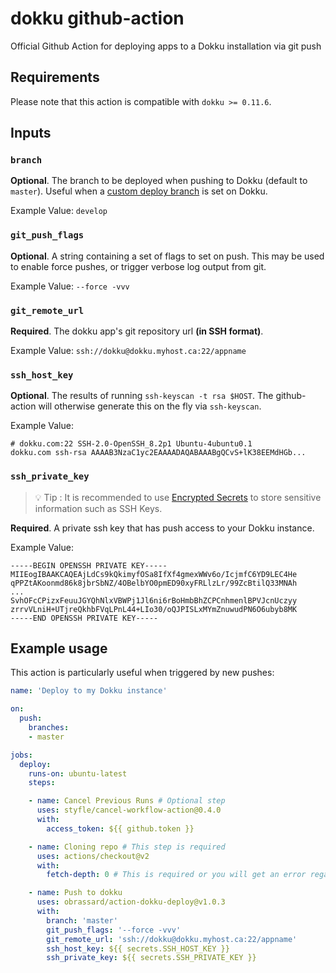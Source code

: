 # dokku github-action

Official Github Action for deploying apps to a Dokku installation via git push

## Requirements

Please note that this action is compatible with `dokku >= 0.11.6`.

## Inputs

### `branch`

__Optional__. The branch to be deployed when pushing to Dokku (default to `master`). Useful when a [custom deploy branch](http://dokku.viewdocs.io/dokku/deployment/methods/git/#changing-the-deploy-branch) is set on Dokku.

Example Value: `develop`

### `git_push_flags`

__Optional__. A string containing a set of flags to set on push. This may be used to enable force pushes, or trigger verbose log output from git.

Example Value: `--force -vvv`

### `git_remote_url`

**Required**. The dokku app's git repository url **(in SSH format)**.

Example Value: `ssh://dokku@dokku.myhost.ca:22/appname`

### `ssh_host_key`

__Optional__. The results of running `ssh-keyscan -t rsa $HOST`. The github-action will otherwise generate this on the fly via `ssh-keyscan`.

Example Value:

```text
# dokku.com:22 SSH-2.0-OpenSSH_8.2p1 Ubuntu-4ubuntu0.1
dokku.com ssh-rsa AAAAB3NzaC1yc2EAAAADAQABAAABgQCvS+lK38EEMdHGb...
```

### `ssh_private_key`

> :bulb: Tip : It is recommended to use [Encrypted Secrets](https://docs.github.com/en/free-pro-team@latest/actions/reference/encrypted-secrets) to store sensitive information such as SSH Keys.

**Required**. A private ssh key that has push access to your Dokku instance.

Example Value:

```text
-----BEGIN OPENSSH PRIVATE KEY-----
MIIEogIBAAKCAQEAjLdCs9kQkimyfOSa8IfXf4gmexWWv6o/IcjmfC6YD9LEC4He
qPPZtAKoonmd86k8jbrSbNZ/4OBelbYO0pmED90xyFRLlzLr/99ZcBtilQ33MNAh
...
SvhOFcCPizxFeuuJGYQhNlxVBWPj1Jl6ni6rBoHmbBhZCPCnhmenlBPVJcnUczyy
zrrvVLniH+UTjreQkhbFVqLPnL44+LIo30/oQJPISLxMYmZnuwudPN6O6ubyb8MK
-----END OPENSSH PRIVATE KEY-----
```

## Example usage

This action is particularly useful when triggered by new pushes:

```yml
name: 'Deploy to my Dokku instance'

on:
  push:
    branches:
    - master

jobs:
  deploy:
    runs-on: ubuntu-latest
    steps:

    - name: Cancel Previous Runs # Optional step
      uses: styfle/cancel-workflow-action@0.4.0
      with:
        access_token: ${{ github.token }}

    - name: Cloning repo # This step is required
      uses: actions/checkout@v2
      with:
        fetch-depth: 0 # This is required or you will get an error regarding shallow pushes from Dokku

    - name: Push to dokku
      uses: obrassard/action-dokku-deploy@v1.0.3
      with:
        branch: 'master'
        git_push_flags: '--force -vvv'
        git_remote_url: 'ssh://dokku@dokku.myhost.ca:22/appname'
        ssh_host_key: ${{ secrets.SSH_HOST_KEY }}
        ssh_private_key: ${{ secrets.SSH_PRIVATE_KEY }}
```
